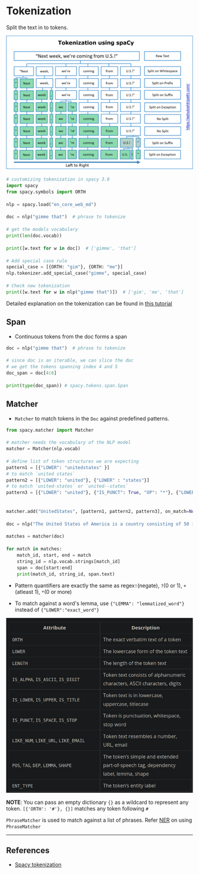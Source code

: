 # Tokenization

Split the text in to tokens.

![Tokenization](../assets/tokenization.png)

```Python
# customizing tokenization in spacy 3.0
import spacy
from spacy.symbols import ORTH

nlp = spacy.load("en_core_web_md")

doc = nlp("gimme that")  # phrase to tokenize

# get the models vocabulary
print(len(doc.vocab))

print([w.text for w in doc])  # ['gimme', 'that']

# Add special case rule
special_case = [{ORTH: "gim"}, {ORTH: "me"}]
nlp.tokenizer.add_special_case("gimme", special_case)

# Check new tokenization
print([w.text for w in nlp("gimme that")])  # ['gim', 'me', 'that']
```

Detailed explanation on the tokenization can be found in [this tutorial](https://ashutoshtripathi.com/2020/04/06/guide-to-tokenization-lemmatization-stop-words-and-phrase-matching-using-spacy/)

## Span

- Continuous tokens from the doc forms a span

```Python
doc = nlp("gimme that")  # phrase to tokenize

# since doc is an iterable, we can slice the doc
# we get the tokens spanning index 4 and 5
doc_span = doc[4:6]

print(type(doc_span)) # spacy.tokens.span.Span
```

## Matcher

- `Matcher` to match tokens in the `Doc` against predefined patterns.

```Python
from spacy.matcher import Matcher

# matcher needs the vocabulary of the NLP model
matcher = Matcher(nlp.vocab)

# define list of token structures we are expecting
pattern1 = [{"LOWER": "unitedstates" }]
# to match `united states`
pattern2 = [{"LOWER": "united"}, {"LOWER" : "states"}]
# to match `united-states` or `united--states`
pattern3 = [{"LOWER": "united"}, {"IS_PUNCT": True, "OP": "*"}, {"LOWER" : "states"}]


matcher.add("UnitedStates", [pattern1, pattern2, pattern3], on_match=None)

doc = nlp("The United States of America is a country consisting of 50 independent states.The first constitution of the UnitedStates was adopted in 1788. The current United-States flag was designed by a high school student – Robert G. Heft.")

matches = matcher(doc)

for match in matches:
    match_id, start, end = match
    string_id = nlp.vocab.strings[match_id]
    span = doc[start:end]
    print(match_id, string_id, span.text)
```

- Pattern quantifiers are exactly the same as regex`!`(negate), `?`(0 or 1), `+`(atleast 1), `*`(0 or more)

- To match against a word's lemma, use `{"LEMMA": "lemmatized_word"}` instead of `{"LOWER":"exact_word"}`

![Rule based matcher token attributes](../assets/rule_matcher_token_attributes.png)

**NOTE**: You can pass an empty dictionary `{}` as a wildcard to represent any token. `[{'ORTH': '#'}, {}]` matches any token following `#`

`PhraseMatcher` is used to match against a list of phrases. Refer [NER](../pipeline/6_name_entity_recognition.md) on using `PhraseMatcher`

---

## References

- [Spacy tokenization](https://ashutoshtripathi.com/2020/04/06/guide-to-tokenization-lemmatization-stop-words-and-phrase-matching-using-spacy/)

